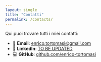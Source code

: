 ```yaml
---
layout: single
title: "Contatti"
permalink: /contacts/
---
```


 Qui puoi trovare tutti i miei contatti:

- 📧 **Email**: [enrico.tortomasi@gmail.com](mailto:enrico.tortomasi@gmail.com)  
- 💼 **LinkedIn**: [TO BE UPDATED]()  
- 💻 **GitHub**: [github.com/enrico-tortomasi](https://github.com/enrico-tortomasi)
